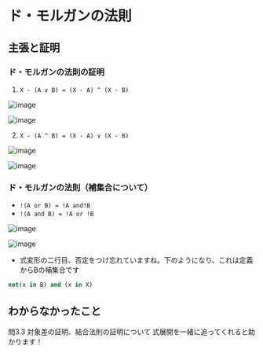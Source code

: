 # ド・モルガンの法則

## 主張と証明

### ド・モルガンの法則の証明

1. `X - (A ∨ B) = (X - A) ^ (X - B)`

![image](https://user-images.githubusercontent.com/27924055/107107921-94b1a880-6877-11eb-80df-fc335b6d20ab.jpeg)

![image](https://user-images.githubusercontent.com/27924055/107107927-a2672e00-6877-11eb-8dfa-ee540940080b.jpeg)

2. `X - (A ^ B) = (X - A) ∨ (X - B)`

![image](https://user-images.githubusercontent.com/27924055/107107928-a85d0f00-6877-11eb-812c-3993bd62c96f.jpeg)

![image](https://user-images.githubusercontent.com/27924055/107107934-b27f0d80-6877-11eb-9fa6-1efe0f98d0cb.jpeg)

### ド・モルガンの法則（補集合について）

-  `!(A or B) = !A and!B`
- `!(A and B) = !A or !B`

![image](https://user-images.githubusercontent.com/27924055/107107942-b7dc5800-6877-11eb-8b31-52fe3b2bd72e.jpeg)

![image](https://user-images.githubusercontent.com/27924055/107107916-8bc0d700-6877-11eb-99c1-4a93eeec9106.jpeg)

- 式変形の二行目、否定をつけ忘れていますね。下のようになり、これは定義からBの補集合です
```python
not(x in B) and (x in X)
```

## わからなかったこと

問3.3 対象差の証明、結合法則の証明について
式展開を一緒に追ってくれると助かります！